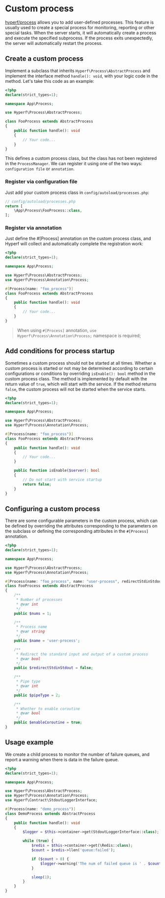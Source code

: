 # Custom process

[hyperf/process](https://github.com/hyperf/process) allows you to add user-defined processes. This feature is usually used to create a special process for monitoring, reporting or other special tasks. When the server starts, it will automatically create a process and execute the specified subprocess. If the process exits unexpectedly, the server will automatically restart the process.

## Create a custom process

Implement a subclass that inherits `Hyperf\Process\AbstractProcess` and implement the interface method `handle(): void`, with your logic code in the method. Let's take this code as an example:

```php
<?php
declare(strict_types=1);

namespace App\Process;

use Hyperf\Process\AbstractProcess;

class FooProcess extends AbstractProcess
{
    public function handle(): void
    {
        // Your code...
    }
}
```

This defines a custom process class, but the class has not been registered in the `ProcessManager`. We can register it using one of the two ways: `configuration file` or `annotation`.

### Register via configuration file

Just add your custom process class in `config/autoload/processes.php`:

```php
// config/autoload/processes.php
return [
    \App\Process\FooProcess::class,
];
```

### Register via annotation

Just define the #[Process] annotation on the custom process class, and Hyperf will collect and automatically complete the registration work:

```php
<?php
declare(strict_types=1);

namespace App\Process;

use Hyperf\Process\AbstractProcess;
use Hyperf\Process\Annotation\Process;

#[Process(name: "foo_process")]
class FooProcess extends AbstractProcess
{
    public function handle(): void
    {
        // Your code...
    }
}
```

> When using `#[Process]` annotation, `use Hyperf\Process\Annotation\Process;` namespace is required;

## Add conditions for process startup

Sometimes a custom process should not be started at all times. Whether a custom process is started or not may be determined according to certain configurations or conditions by overriding `isEnable(): bool` method in the custom process class. The method is implemented by default with the return value of `true`, which will start with the service. If the method returns `false`, the custom process will not be started when the service starts.

```php
<?php
declare(strict_types=1);

namespace App\Process;

use Hyperf\Process\AbstractProcess;
use Hyperf\Process\Annotation\Process;

#[Process(name: "foo_process")]
class FooProcess extends AbstractProcess
{
    public function handle(): void
    {
        // Your code...
    }

    public function isEnable($server): bool
    {
        // Do not start with service startup
        return false;
    }
}
```

## Configuring a custom process

There are some configurable parameters in the custom process, which can be defined by overriding the attributes corresponding to the parameters on the subclass or defining the corresponding attributes in the `#[Process]` annotation.

```php
<?php
declare(strict_types=1);

namespace App\Process;

use Hyperf\Process\AbstractProcess;
use Hyperf\Process\Annotation\Process;

#[Process(name: "foo_process", name: "user-process", redirectStdinStdout: false, pipeType: 2, enableCoroutine: true)]
class FooProcess extends AbstractProcess
{
    /**
     * Number of processes
     * @var int
     */
    public $nums = 1;

    /**
     * Process name
     * @var string
     */
    public $name = 'user-process';

    /**
     * Redirect the standard input and output of a custom process
     * @var bool
     */
    public $redirectStdinStdout = false;

    /**
     * Pipe type
     * @var int
     */
    public $pipeType = 2;

    /**
     * Whether to enable coroutine
     * @var bool
     */
    public $enableCoroutine = true;
}
```

## Usage example

We create a child process to monitor the number of failure queues, and report a warning when there is data in the failure queue.

```php
<?php
declare(strict_types=1);

namespace App\Process;

use Hyperf\Process\AbstractProcess;
use Hyperf\Process\Annotation\Process;
use Hyperf\Contract\StdoutLoggerInterface;

#[Process(name: "demo_process")]
class DemoProcess extends AbstractProcess
{
    public function handle(): void
    {
        $logger = $this->container->get(StdoutLoggerInterface::class);

        while (true) {
            $redis = $this->container->get(\Redis::class);
            $count = $redis->llen('queue:failed');

            if ($count > 0) {
                $logger->warning('The num of failed queue is ' . $count);
            }

            sleep(1);
        }
    }
}
```
